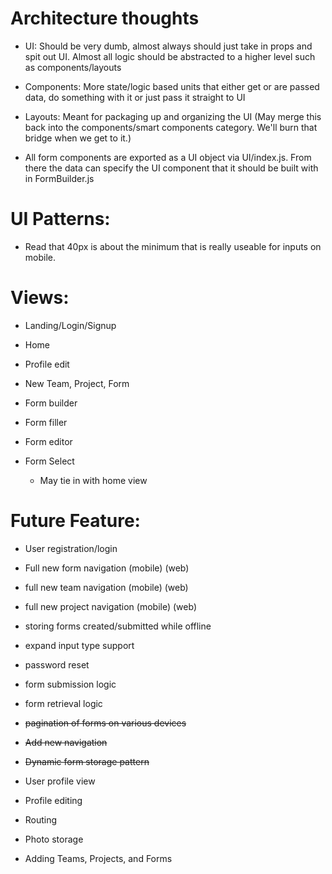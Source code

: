 # Architecture thoughts

- UI: Should be very dumb, almost always should just take in props and spit out UI. Almost all logic should be abstracted to a higher level such as components/layouts

- Components: More state/logic based units that either get or are passed data, do something with it or just pass it straight to UI

- Layouts: Meant for packaging up and organizing the UI (May merge this back into the components/smart components category. We'll burn that bridge when we get to it.)

- All form components are exported as a UI object via UI/index.js. From there the data can specify the UI component that it should be built with in FormBuilder.js

# UI Patterns:

- Read that 40px is about the minimum that is really useable for inputs on mobile.

# Views:

- Landing/Login/Signup

- Home

- Profile edit

- New Team, Project, Form

- Form builder

- Form filler

- Form editor

- Form Select
  - May tie in with home view

# Future Feature:

- User registration/login

- Full new form navigation (mobile) (web)

- full new team navigation (mobile) (web)

- full new project navigation (mobile) (web)

- storing forms created/submitted while offline

- expand input type support

- password reset

- form submission logic

- form retrieval logic

- ~~pagination of forms on various devices~~

- ~~Add new navigation~~

- ~~Dynamic form storage pattern~~

- User profile view

- Profile editing

- Routing

- Photo storage

- Adding Teams, Projects, and Forms
